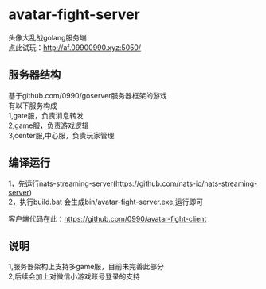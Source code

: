 # avatar-fight-server
头像大乱战golang服务端  
点此试玩：http://af.09900990.xyz:5050/

## 服务器结构
基于github.com/0990/goserver服务器框架的游戏  
有以下服务构成  
1,gate服，负责消息转发  
2,game服，负责游戏逻辑  
3,center服,中心服，负责玩家管理  

## 编译运行
1，先运行nats-streaming-server(https://github.com/nats-io/nats-streaming-server)  
2，执行build.bat 会生成bin/avatar-fight-server.exe,运行即可 
 
客户端代码在此：https://github.com/0990/avatar-fight-client

## 说明
1,服务器架构上支持多game服，目前未完善此部分  
2,后续会加上对微信小游戏账号登录的支持
